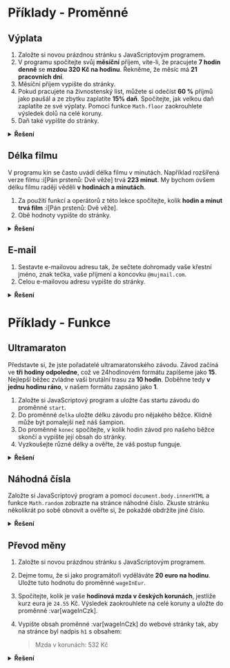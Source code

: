 # Příklady - Proměnné

## Výplata

1. Založte si novou prázdnou stránku s JavaScriptovým programem.
1. V programu spočítejte svůj **měsíční** příjem, víte-li, že pracujete **7 hodin denně** se **mzdou 320 Kč na hodinu**. Řekněme, že měsíc má **21 pracovních dní**.
1. Měsíční příjem vypište do stránky.
1. Pokud pracujete na živnostenský list, můžete si odečíst **60 %** příjmů jako paušál a ze zbytku zaplatíte **15% daň**. Spočítejte, jak velkou daň zaplatíte ze své výplaty. Pomocí funkce `Math.floor` zaokrouhlete výsledek dolů na celé koruny.
1. Daň také vypište do stránky.

<details>
<summary><b>Řešení</b></summary>


#### Měsíční příjem

```js
document.body.innerHTML += 21 * 7 * 320;
```

#### Daň

```js
document.body.innerHTML += '<br>';
document.body.innerHTML += Math.floor(21 * 7 * 265 * (1 - 0.6) * 0.15);
```

</details>

## Délka filmu

V programu kin se často uvádí délka filmu v minutách. Například rozšířená verze filmu :i[Pán prstenů: Dvě věže] trvá **223 minut**. My bychom ovšem délku filmu raději věděli **v hodinách a minutách**.

1. Za použití funkcí a operátorů z této lekce spočítejte, kolik **hodin a minut trvá film** :i[Pán prstenů: Dvě věže].
1. Obě hodnoty vypište do stránky.


<details>
<summary><b>Řešení</b></summary>


#### Počet celých hodin

```js
document.body.innerHTML += Math.floor(223 / 60);
```

#### A počet zbývajících minut

```js
document.body.innerHTML += '<br>';
document.body.innerHTML += 223 % 60;
```


</details>

## E-mail

1. Sestavte e-mailovou adresu tak, že sečtete dohromady vaše křestní jméno, znak tečka, vaše příjmení a koncovku `@mujmail.com`.
1. Celou e-mailovou adresu vypište do stránky.



<details>
<summary><b>Řešení</b></summary>


```js
'Franta' + '.' + 'Dobrota' + '@mujmail.com';
```


</details>

# Příklady - Funkce

## Ultramaraton

Představte si, že jste pořadatelé ultramaratonského závodu. Závod začíná ve **tři hodiny odpoledne**, což ve 24hodinovém formátu zapíšeme jako **15**. Nejlepší běžec zvládne vaši brutální trasu za **10 hodin**. Doběhne tedy **v jednu hodinu ráno**, v našem formátu zapsáno jako **1**.

1. Založte si JavaScriptový program a uložte čas startu závodu do proměnné `start`.
1. Do proměnné `delka` uložte délku závodu pro nějakého běžce. Klidně může být pomalejší než náš šampion.
1. Do proměnné `konec` spočítejte, v kolik hodin závod pro našeho běžce skončí a vypište její obsah do stránky.
1. Vyzkoušejte různé délky a ověřte, že váš postup funguje.




<details>
<summary><b>Řešení</b></summary>


```js
const start = 15;
const delka = 10;
const konec = (start + delka) % 24;
document.body.innerHTML = 'Čas konce v hodinách: ' + konec;
```


</details>

## Náhodná čísla

Založte si JavaScriptový program a pomocí `document.body.innerHTML` a funkce `Math.random` zobrazte na stránce náhodné číslo. Zkuste stránku několikrát po sobě obnovit a ověřte si, že pokaždé obdržíte jiné číslo.



<details>
<summary><b>Řešení</b></summary>


```js
document.body.innerHTML = Math.random();
```


</details>

## Převod měny

1. Založte si novou prázdnou stránku s JavaScriptovým programem.
1. Dejme tomu, že si jako programátoři vyděláváte **20 euro na hodinu**. Uložte tuto hodnotu do proměnné `wageInEur`.
1. Spočítejte, kolik je vaše **hodinová mzda v českých korunách**, jestliže kurz eura je `24.55` Kč. Výsledek zaokrouhlete na celé koruny a uložte do proměnné :var[wageInCzk].
1. Vypište obsah proměnné :var[wageInCzk] do webové stránky tak, aby na stránce byl nadpis `h1` s obsahem:

   > Mzda v korunách: 532 Kč



<details>
<summary><b>Řešení</b></summary>


```js
const wageInEur = 20;
const rate = 24.55;
const wageInCzk = Math.round(wageInEur * rate);
document.body.innerHTML = '<h1>Mzda v korunách: ' + wageInCzk + ' Kč</h1>';
```



</details>